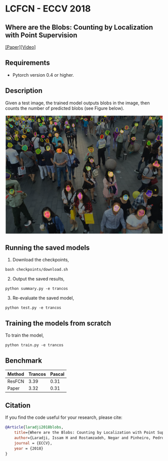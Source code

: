 # LCFCN - ECCV 2018
## Where are the Blobs: Counting by Localization with Point Supervision
[[Paper]](https://arxiv.org/abs/1807.09856)[[Video]](https://youtu.be/DHKD8LGvX6c)

## Requirements

- Pytorch version 0.4 or higher.

## Description
Given a test image, the trained model outputs blobs in the image, then counts the number of predicted blobs (see Figure below).

![Shanghai test image](figures/shanghai.png)


## Running the saved models

1. Download the checkpoints,
```
bash checkpoints/download.sh
```

2. Output the saved results,

```
python summary.py -e trancos
```

3. Re-evaluate the saved model,

```
python test.py -e trancos
```


## Training the models from scratch

To train the model,

```
python train.py -e trancos
```


## Benchmark

| Method           | Trancos | Pascal|
|------------------|---------|-------|
| ResFCN           | 3.39    | 0.31   |  
| Paper            | 3.32    | 0.31   | 



## Citation 
If you find the code useful for your research, please cite:

```bibtex
@Article{laradji2018blobs,
    title={Where are the Blobs: Counting by Localization with Point Supervision},
    author={Laradji, Issam H and Rostamzadeh, Negar and Pinheiro, Pedro O and Vazquez, David and Schmidt, Mark},
    journal = {ECCV},
    year = {2018}
}
```
